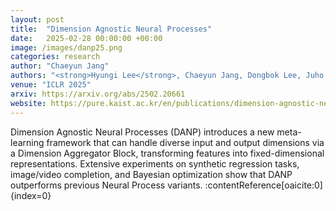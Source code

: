 ```yaml
---
layout: post
title:  "Dimension Agnostic Neural Processes"
date:   2025-02-28 00:00:00 +00:00
image: /images/danp25.png
categories: research
author: "Chaeyun Jang"
authors: "<strong>Hyungi Lee</strong>, Chaeyun Jang, Dongbok Lee, Juho Lee"
venue: "ICLR 2025"  
arxiv: https://arxiv.org/abs/2502.20661  
website: https://pure.kaist.ac.kr/en/publications/dimension-agnostic-neural-processes/  
---
```

Dimension Agnostic Neural Processes (DANP) introduces a new meta-learning framework that can handle diverse input and output dimensions via a Dimension Aggregator Block, transforming features into fixed-dimensional representations. Extensive experiments on synthetic regression tasks, image/video completion, and Bayesian optimization show that DANP outperforms previous Neural Process variants. :contentReference[oaicite:0]{index=0}